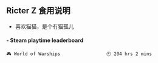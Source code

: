 ## Ricter Z 食用说明
- 喜欢猫猫，是个冇猫孤儿

<!-- steam-box start -->
#### - Steam playtime leaderboard
```text
🎮 World of Warships                 🕘 204 hrs 2 mins
```
<!-- Powered by https://github.com/YouEclipse/steam-box . -->
<!-- steam-box end -->
